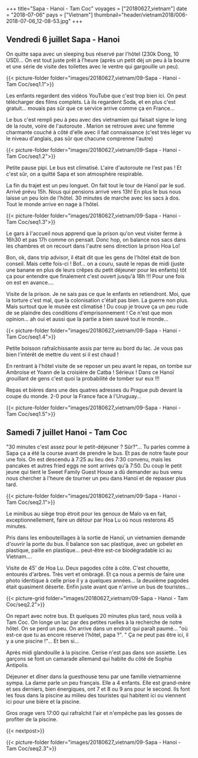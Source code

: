 +++
title="Sapa - Hanoi - Tam Coc"
voyages = ["20180627_vietnam"]
date = "2018-07-06"
pays = ["Vietnam"]
thumbnail="header/vietnam2018/006-2018-07-06_12-08-53.jpg"
+++

## Vendredi 6 juillet Sapa - Hanoi
 
On quitte sapa avec un sleeping bus réservé par l'hôtel (230k Dong, 10 USD)... On est tout juste prêt à l'heure (après un petit déj un peu à la bourre et une série de visite des toilettes avec le ventre qui gargouille un peu).

{{< picture-folder folder="images/20180627_vietnam/09-Sapa - Hanoi - Tam Coc/seq1.1">}}

Les enfants regardent des vidéos YouTube que c'est trop bien ici. On peut télécharger des films complets. Là ils regardent Soda, et en plus c'est gratuit… mouais pas sûr que ce service arrive comme ça en France…

Le bus c'est rempli peu à peu avec des vietnamien qui faisait signe le long de la route, voire de l'autoroute . Marion se retrouve avec une femme charmante couché à côté d'elle avec il fait connaissance (c'est très léger vu le niveau d'anglais, pas sûr que chacune comprenne l'autre)

{{< picture-folder folder="images/20180627_vietnam/09-Sapa - Hanoi - Tam Coc/seq1.2">}}


Petite pause pipi. Le bus est climatisé. L'aire d'autoroute ne l'est pas ! Et c'est sûr, on a quitté Sapa et son atmosphère respirable.

La fin du trajet est un peu longuet. On fait tout le tour de Hanoï par le sud. Arrivé prévu 15h. Nous qui pensions arrivé vers 13h! En plus le bus nous laisse un peu loin de l'hôtel. 30 minutes de marche avec les sacs à dos. Tout le monde arrive en nage à l'hôtel. 


{{< picture-folder folder="images/20180627_vietnam/09-Sapa - Hanoi - Tam Coc/seq1.3">}}

Le gars à l'accueil nous apprend que la prison qu'on veut visiter ferme à 16h30 et pas 17h comme on pensait. Donc hop, on balance nos sacs dans les chambres et on recourt dans l'autre sens direction la prison Hoa Lo! 

Bon, ok, dans trip advisor, il était dit que les gens de l'hôtel était de bon conseil. Mais cette fois-ci ! Bof… on a couru, sauté le repas de midi (juste une banane en plus de leurs crêpes du petit déjeuner pour les enfants) tôt ça pour entendre que finalement c'est ouvert jusqu'à 18h !!! Pour une fois on est en avance….

Visite de la prison. Je ne sais pas ce que le enfants en retiendront. Moi, que la torture c'est mal, que la colonisation c'était pas bien. La guerre non plus. Mais surtout que le musée est climatisé ! Du coup je trouve ça un peu rude de se plaindre des conditions d'emprisonnement ! Ce n'est que mon opinion… ah oui et aussi que la partie a bien sauvé tout le monde…

{{< picture-folder folder="images/20180627_vietnam/09-Sapa - Hanoi - Tam Coc/seq1.4">}}

Petite boisson rafraîchissante assis par terre au bord du lac. Je vous pas bien l'intérêt de mettre du vent si il est chaud !

En rentrant à l'hôtel visite de se reposer un peu avant le repas, on tombe sur Ambroise et Yoann de la croisière de Catba ! Sérieux ! Dans ce Hanoï grouillant de gens c'est quoi la probabilité de tomber sur eux !!!

Repas et bières dans une des quatres adresses du Prague pub devant la coupe du monde. 2-0 pour la France face à l'Uruguay…

{{< picture-folder folder="images/20180627_vietnam/09-Sapa - Hanoi - Tam Coc/seq1.5">}}


## Samedi 7 juillet Hanoi - Tam Coc

"30 minutes c'est assez pour le petit-déjeuner ? Sûr?"... Tu parles comme à Sapa ça a été la course avant de prendre le bus. Et pas de notre faute pour une fois. On est descendu à 7:25 au lieu des 7:30 convenu, mais les pancakes et autres fried eggs ne sont arrivés qu'à 7:50. Du coup le petit jeune qui tient le Sweet Family Guest House a dû demander au bus venu nous chercher à l'heure de tourner un peu dans Hanoï et de repasser plus tard.

{{< picture-folder folder="images/20180627_vietnam/09-Sapa - Hanoi - Tam Coc/seq2.1">}}

Le minibus au siège trop étroit pour les genoux de Malo va en fait, exceptionnellement, faire un détour par Hoa Lu où nous resterons 45 minutes.

Pris dans les embouteillages à la sortie de Hanoï, un vietnamien demande d'ouvrir la porte du bus. Il balance son sac plastique, avec un gobelet en plastique, paille en plastique… peut-être est-ce biodégradable ici au Vietnam….

Visite de 45' de Hoa Lu. Deux pagodes côte à côte. C'est chouette, entourés d'arbres. Très vert et ombragé. Et ça nous a permis de faire une photo identique à celle prise il y a quelques années… la deuxième pagodes était quasiment déserte. Enfin juste avant que n'arrive un bus de touristes…

{{< picture-grid folder="images/20180627_vietnam/09-Sapa - Hanoi - Tam Coc/seq2.2">}}


On repart avec notre bus. Et quelques 20 minutes plus tard, nous voilà à Tam Coc. On longe un lac par des petites ruelles à la recherche de notre hôtel. On se perd un peu. On arrive dans un endroit qui paraît paumé… "où est-ce que tu as encore réservé l'hôtel, papa ?".
" Ça ne peut pas être ici, il y a une piscine !"... Et ben si…

Après midi glandouille à la piscine. Cerise n'est  pas dans son assiette. Les garçons se font un camarade allemand qui habite du côté de Sophia Antipolis. 

Déjeuner et dîner dans la guesthouse tenu par une famille vietnamienne sympa. La dame parle un peu français. Elle a 4 enfants. Elle est grand-mère et ses derniers, bien énergiques, ont 7 et 8 ou 9 ans pour le second. Ils font les fous dans la piscine au milieu des touristes qui habitent ici ou viennent ici pour une bière et la piscine.

Gros orage vers 17:00 qui rafraîchit l'air et n'empêche pas les gosses de profiter de la piscine.

{{< nextpost>}}

{{< picture-folder folder="images/20180627_vietnam/09-Sapa - Hanoi - Tam Coc/seq2.3">}}

